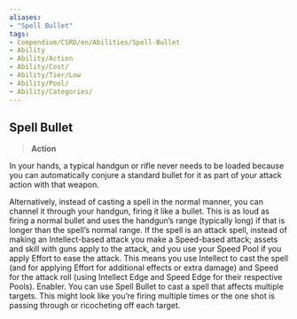 ```yaml
---
aliases:
- "Spell Bullet"
tags:
- Compendium/CSRD/en/Abilities/Spell-Bullet
- Ability
- Ability/Action
- Ability/Cost/
- Ability/Tier/Low
- Ability/Pool/
- Ability/Categories/
---
```


  
## Spell Bullet  
>**Action**  
  
In your hands, a typical handgun or rifle never needs to be loaded because you can automatically conjure a standard bullet for it as part of your attack action with that weapon.

Alternatively, instead of casting a spell in the normal manner, you can channel it through your handgun, firing it like a bullet. This is as loud as firing a normal bullet and uses the handgun’s range (typically long) if that is longer than the spell’s normal range. If the spell is an attack spell, instead of making an Intellect-based attack you make a Speed-based attack; assets and skill with guns apply to the attack, and you use your Speed Pool if you apply Effort to ease the attack. This means you use Intellect to cast the spell (and for applying Effort for additional effects or extra damage) and Speed for the attack roll (using Intellect Edge and Speed Edge for their respective Pools). Enabler.
You can use Spell Bullet to cast a spell that affects multiple targets. This might look like you’re firing multiple times or the one shot is passing through or ricocheting off each target.
